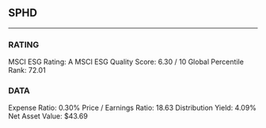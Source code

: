 ## SPHD
----
### RATING

MSCI ESG Rating:		A
MSCI ESG Quality Score:		6.30 / 10
Global Percentile Rank:		72.01
### DATA

Expense Ratio:		0.30%
Price / Earnings Ratio:		18.63
Distribution Yield:		4.09%
Net Asset Value:		$43.69
